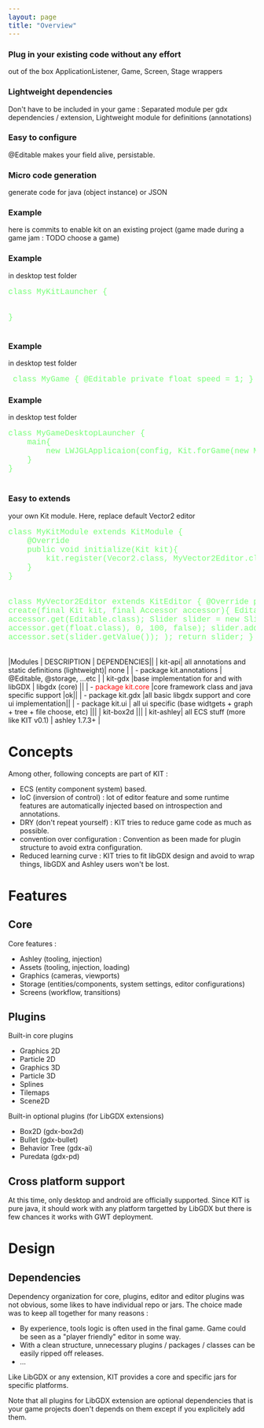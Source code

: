 ```yaml
---
layout: page
title: "Overview"
---
```


<style>
pre{
    font-size: 16px;
    font-family: "Courier";
    color: #77FF77;
}
</style>

<div class="row">
    <div class="col-md-3">
        <div class="alert alter-success">
            <h3>Plug in your existing code without any effort</h3>
            out of the box ApplicationListener, Game, Screen, Stage wrappers
        </div>
    </div>
    <div class="col-md-3">
        <div class="alert alter-success">
            <h3>Lightweight dependencies </h3>
            Don't have to be included in your game :
            Separated module per gdx dependencies / extension,
            Lightweight module for definitions (annotations)
        </div>
    </div>
     <div class="col-md-3">
        <div class="alert alter-success">
            <h3>Easy to configure</h3>
            @Editable makes your field alive, persistable.
        </div>
    </div>
    <div class="col-md-3">
        <div class="alert alter-success">
            <h3>Micro code generation</h3>
            generate code for java (object instance) or JSON
        </div>
    </div>
    <div class="col-md-3">
        <div class="alert alter-success">
            <h3>Example</h3>
            here is commits to enable kit on an existing project (game made during a game jam : TODO choose a game)
        </div>
    </div>
    <div class="col-md-4">
        <div class="alert alter-success">
            <h3>Example</h3>
            in desktop test folder
            <pre>
class MyKitLauncher {

}
            </pre>
        </div>
    </div>
    <div class="col-md-5">
        <div class="alert alter-success">
             <h3>Example</h3>
            in desktop test folder
            <pre>
class MyGame {
    @Editable
    private float speed = 1;
}
            </pre>
        </div>
    </div>
   <div class="col-md-12">
        <div class="alert alter-success">
             <h3>Example</h3>
            in desktop test folder
            <pre>
class MyGameDesktopLauncher {
    main{
        new LWJGLApplicaion(config, Kit.forGame(new MyGame()));
    }
}
            </pre>
        </div>
    </div>
    <div class="col-md-12">
        <div class="alert alter-success">
             <h3>Easy to extends</h3>
            your own Kit module. Here, replace default Vector2 editor
            <pre>
class MyKitModule extends KitModule {
    @Override
    public void initialize(Kit kit){
        kit.register(Vecor2.class, MyVector2Editor.class);
    }
}

class MyVector2Editor extends KitEditor {
    @Override
    public Actor create(final Kit kit, final Accessor accessor){
        Editable config = accessor.get(Editable.class);
        Slider slider = new Slider(kit.skin, accessor.get(float.class), 0, 100, false);
        slider.addListener(
            ... accessor.set(slider.getValue());
        );
        return slider;
    }
}
            </pre>
        </div>
    </div>
</div>

|Modules           | DESCRIPTION |  DEPENDENCIES||
| kit-api|       all annotations and static definitions (lightweight)| none |
| - package kit.annotations |   @Editable, @storage, ...etc |
| kit-gdx       |base implementation for and with libGDX | libgdx (core) ||
| - <span style="color: red;">package kit.core</span>    |core framework class and java specific support |ok||
| - package kit.gdx     |all basic libgdx support and core ui implementation||
| - package kit.ui     | all ui specific (base widtgets + graph + tree + file choose, etc) |||
| kit-box2d |||
| kit-ashley| all ECS stuff (more like KIT v0.1) | ashley 1.7.3+ |

# Concepts

Among other, following concepts are part of KIT :

* ECS (entity component system) based.
* IoC (inversion of control) : lot of editor feature and some runtime features are automatically injected based on introspection and annotations.
* DRY (don't repeat yourself) : KIT tries to reduce game code as much as possible.
* convention over configuration : Convention as been made for plugin structure to avoid extra configuration.
* Reduced learning curve : KIT tries to fit libGDX design and avoid to wrap things, libGDX and Ashley users won't be lost.

# Features

## Core

Core features :
* Ashley (tooling, injection)
* Assets (tooling, injection, loading)
* Graphics (cameras, viewports)
* Storage (entities/components, system settings, editor configurations)
* Screens (workflow, transitions)

## Plugins

Built-in core plugins
* Graphics 2D
* Particle 2D
* Graphics 3D
* Particle 3D
* Splines
* Tilemaps
* Scene2D

Built-in optional plugins (for LibGDX extensions)
* Box2D (gdx-box2d)
* Bullet (gdx-bullet)
* Behavior Tree (gdx-ai)
* Puredata (gdx-pd)

## Cross platform support

At this time, only desktop and android are officially supported. Since KIT is pure java, it should work with any platform targetted by LibGDX but there is few chances it works with GWT deployment.

# Design

## Dependencies

Dependency organization for core, plugins, editor and editor plugins was not obvious, some likes to have individual repo or jars. The choice made was to keep all together for many reasons : 
* By experience, tools logic is often used in the final game. Game could be seen as a "player friendly" editor in some way.
* With a clean structure, unnecessary plugins / packages / classes can be easily ripped off releases.
* ...

Like LibGDX or any extension, KIT provides a core and specific jars for specific platforms.

Note that all plugins for LibGDX extension are optional dependencies that is your game projects doen't depends on them except if you explicitely add them.


